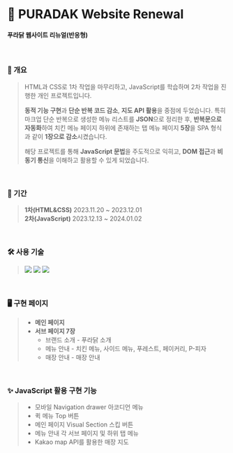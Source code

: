 # 🍗 PURADAK Website Renewal
#### 푸라닭 웹사이트 리뉴얼(반응형)
<br>

### 📃 개요
> HTML과 CSS로 1차 작업을 마무리하고, JavaScript를 학습하며 2차 작업을 진행한 개인 프로젝트입니다.
>
> **동적 기능 구현**과 **단순 반복 코드 감소**, **지도 API 활용**을 중점에 두었습니다. 특히 마크업 단순 반복으로 생성한 메뉴 리스트를 **JSON**으로 정리한 후, **반복문으로 자동화**하여 치킨 메뉴 페이지 하위에 존재하는 탭 메뉴 페이지 **5장**을 SPA 형식과 같이 **1장으로 감소**시켰습니다.
>
> 해당 프로젝트를 통해 **JavaScript 문법**을 주도적으로 익히고, **DOM 접근**과 **비동기 통신**을 이해하고 활용할 수 있게 되었습니다.
<br>

### 📅 기간
> **1차(HTML&CSS)** 2023.11.20 ~ 2023.12.01  
> **2차(JavaScript)** 2023.12.13 ~ 2024.01.02
<br>

### 🛠 사용 기술
> <img src="https://img.shields.io/badge/html5-E34F26?style=for-the-badge&logo=html5&logoColor=white"> <img src="https://img.shields.io/badge/css3-1572B6?style=for-the-badge&logo=css3&logoColor=white"> <img src="https://img.shields.io/badge/JavaScript-F7DF1E?style=for-the-badge&logo=javascript&logoColor=white">
<br>

### 🖥 구현 페이지
> - **메인 페이지**
> - **서브 페이지 7장**
>   - 브랜드 소개 - 푸라닭 소개
>   - 메뉴 안내 - 치킨 메뉴, 사이드 메뉴, 푸레스트, 페이커리, P-피자
>   - 매장 안내 - 매장 안내
<br>

### ✨ JavaScript 활용 구현 기능
> - 모바일 Navigation drawer 아코디언 메뉴
> - 퀵 메뉴 Top 버튼
> - 메인 페이지 Visual Section 스킵 버튼
> - 메뉴 안내 각 서브 페이지 및 하위 탭 메뉴
> - Kakao map API를 활용한 매장 지도
